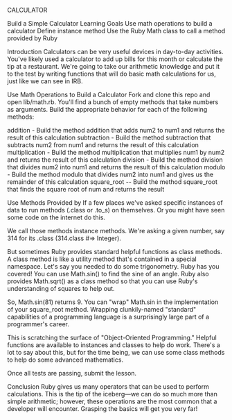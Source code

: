 CALCULATOR

Build a Simple Calculator
Learning Goals
Use  math operations to build a calculator
Define instance method
Use the Ruby Math class to call a method provided by Ruby

Introduction
Calculators can be very useful devices in day-to-day activities. You've likely used a calculator to add up bills for this month or calculate the tip at a restaurant. We're going to take our arithmetic knowledge and put it to the test by writing functions that will do basic math calculations for us, just like we can see in IRB.

Use Math Operations to Build a Calculator
Fork and clone this repo and open lib/math.rb. You'll find a bunch of empty methods that take numbers as arguments. Build the appropriate behavior for each of the following methods:

addition - Build the method addition that adds num2 to num1 and returns the result of this calculation
subtraction - Build the method subtraction that subtracts num2 from num1 and returns the result of this calculation
multiplication - Build the method multiplication that multiplies num1 by num2 and returns the result of this calculation
division - Build the method division that divides num2 into num1 and returns the result of this calculation
modulo - Build the method modulo that divides num2 into num1 and gives us the remainder of this calculation
square_root -- Build the method square_root that finds the square root of num and returns the result

Use Methods Provided by 
If a few places we've asked specific instances of data to run methods (.class or .to_s) on themselves. Or you might have seen some code on the internet do this.

We call those methods instance methods. We're asking a given number, say 314 for its .class (314.class #=> Integer).

But sometimes Ruby provides standard helpful functions as class methods. A class method is like a utility method that's contained in a special namespace. Let's say you needed to do some trigonometry. Ruby has you covered! You can use Math.sin() to find the sine of an angle. Ruby also provides Math.sqrt() as a class method so that you can use Ruby's understanding of squares to help out.

So, Math.sin(81) returns 9. You can "wrap" Math.sin in the implementation of your square_root method. Wrapping clunkily-named "standard" capabilities of a programming language is a surprisingly large part of a programmer's career.

This is scratching the surface of "Object-Oriented Programming." Helpful functions are available to instances and classes to help do work. There's a lot to say about this, but for the time being, we can use some class methods to help do some advanced mathematics.

Once all tests are passing, submit the lesson.

Conclusion
Ruby gives us many operators that can be used to perform calculations. This is the tip of the iceberg—we can do so much more than simple arithmetic; however, these operations are the most common that a developer will encounter. Grasping the basics will get you very far!
